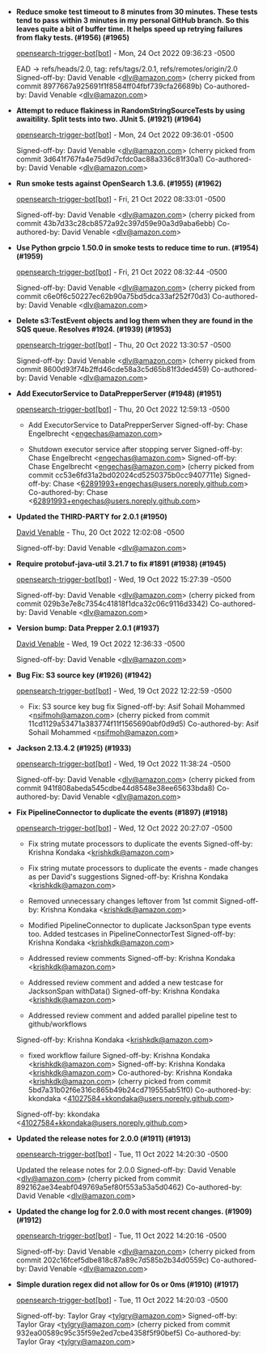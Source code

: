 
* __Reduce smoke test timeout to 8 minutes from 30 minutes. These tests tend to pass within 3 minutes in my personal GitHub branch. So this leaves quite a bit of buffer time. It helps speed up retrying failures from flaky tests. (#1956) (#1965)__

    [opensearch-trigger-bot[bot]](mailto:98922864+opensearch-trigger-bot[bot]@users.noreply.github.com) - Mon, 24 Oct 2022 09:36:23 -0500
    
    EAD -&gt; refs/heads/2.0, tag: refs/tags/2.0.1, refs/remotes/origin/2.0
    Signed-off-by: David Venable &lt;dlv@amazon.com&gt;
    (cherry picked from commit 8977667a925691f1f8584ff04fbf739cfa26689b)
     Co-authored-by: David Venable &lt;dlv@amazon.com&gt;

* __Attempt to reduce flakiness in RandomStringSourceTests by using awaitility. Split tests into two. JUnit 5. (#1921) (#1964)__

    [opensearch-trigger-bot[bot]](mailto:98922864+opensearch-trigger-bot[bot]@users.noreply.github.com) - Mon, 24 Oct 2022 09:36:01 -0500
    
    
    Signed-off-by: David Venable &lt;dlv@amazon.com&gt;
    (cherry picked from commit 3d641f767fa4e75d9d7cfdc0ac88a336c81f30a1)
     Co-authored-by: David Venable &lt;dlv@amazon.com&gt;

* __Run smoke tests against OpenSearch 1.3.6. (#1955) (#1962)__

    [opensearch-trigger-bot[bot]](mailto:98922864+opensearch-trigger-bot[bot]@users.noreply.github.com) - Fri, 21 Oct 2022 08:33:01 -0500
    
    
    Signed-off-by: David Venable &lt;dlv@amazon.com&gt;
    (cherry picked from commit 43b7d33c28cb8572a92c397d59e90a3d9aba6ebb)
     Co-authored-by: David Venable &lt;dlv@amazon.com&gt;

* __Use Python grpcio 1.50.0 in smoke tests to reduce time to run. (#1954) (#1959)__

    [opensearch-trigger-bot[bot]](mailto:98922864+opensearch-trigger-bot[bot]@users.noreply.github.com) - Fri, 21 Oct 2022 08:32:44 -0500
    
    
    Signed-off-by: David Venable &lt;dlv@amazon.com&gt;
    (cherry picked from commit c6e0f6c50227ec62b90a75bd5dca33af252f70d3)
     Co-authored-by: David Venable &lt;dlv@amazon.com&gt;

* __Delete s3:TestEvent objects and log them when they are found in the SQS queue. Resolves #1924. (#1939) (#1953)__

    [opensearch-trigger-bot[bot]](mailto:98922864+opensearch-trigger-bot[bot]@users.noreply.github.com) - Thu, 20 Oct 2022 13:30:57 -0500
    
    
    Signed-off-by: David Venable &lt;dlv@amazon.com&gt;
    (cherry picked from commit 8600d93f74b2ffd46cde58a3c5d65b81f3ded459)
     Co-authored-by: David Venable &lt;dlv@amazon.com&gt;

* __Add ExecutorService to DataPrepperServer (#1948) (#1951)__

    [opensearch-trigger-bot[bot]](mailto:98922864+opensearch-trigger-bot[bot]@users.noreply.github.com) - Thu, 20 Oct 2022 12:59:13 -0500
    
    
    * Add ExecutorService to DataPrepperServer
     Signed-off-by: Chase Engelbrecht &lt;engechas@amazon.com&gt;
    
    * Shutdown executor service after stopping server
     Signed-off-by: Chase Engelbrecht &lt;engechas@amazon.com&gt;
     Signed-off-by: Chase Engelbrecht &lt;engechas@amazon.com&gt;
    (cherry picked from commit cc53e6fd31a2bd02024cd5250375b0cc9407711e)
     Signed-off-by: Chase &lt;62891993+engechas@users.noreply.github.com&gt;
     Co-authored-by: Chase &lt;62891993+engechas@users.noreply.github.com&gt;

* __Updated the THIRD-PARTY for 2.0.1 (#1950)__

    [David Venable](mailto:dlv@amazon.com) - Thu, 20 Oct 2022 12:02:08 -0500
    
    
    Signed-off-by: David Venable &lt;dlv@amazon.com&gt;

* __Require protobuf-java-util 3.21.7 to fix #1891 (#1938) (#1945)__

    [opensearch-trigger-bot[bot]](mailto:98922864+opensearch-trigger-bot[bot]@users.noreply.github.com) - Wed, 19 Oct 2022 15:27:39 -0500
    
    
    Signed-off-by: David Venable &lt;dlv@amazon.com&gt;
    (cherry picked from commit 029b3e7e8c7354c41818f1dca32c06c9116d3342)
     Co-authored-by: David Venable &lt;dlv@amazon.com&gt;

* __Version bump: Data Prepper 2.0.1 (#1937)__

    [David Venable](mailto:dlv@amazon.com) - Wed, 19 Oct 2022 12:36:33 -0500
    
    
    Signed-off-by: David Venable &lt;dlv@amazon.com&gt;

* __Bug Fix: S3 source key  (#1926) (#1942)__

    [opensearch-trigger-bot[bot]](mailto:98922864+opensearch-trigger-bot[bot]@users.noreply.github.com) - Wed, 19 Oct 2022 12:22:59 -0500
    
    
    * Fix: S3 source key bug fix
     Signed-off-by: Asif Sohail Mohammed &lt;nsifmoh@amazon.com&gt;
    (cherry picked from commit 11cd1129a53471a383774f11f1565690abf0d9d5)
     Co-authored-by: Asif Sohail Mohammed &lt;nsifmoh@amazon.com&gt;

* __Jackson 2.13.4.2 (#1925) (#1933)__

    [opensearch-trigger-bot[bot]](mailto:98922864+opensearch-trigger-bot[bot]@users.noreply.github.com) - Wed, 19 Oct 2022 11:38:24 -0500
    
    
    Signed-off-by: David Venable &lt;dlv@amazon.com&gt;
    (cherry picked from commit 941f808abeda545cdbe44d8548e38ee65633bda8)
     Co-authored-by: David Venable &lt;dlv@amazon.com&gt;

* __Fix PipelineConnector to duplicate the events (#1897) (#1918)__

    [opensearch-trigger-bot[bot]](mailto:98922864+opensearch-trigger-bot[bot]@users.noreply.github.com) - Wed, 12 Oct 2022 20:27:07 -0500
    
    
    * Fix string mutate processors to duplicate the events
     Signed-off-by: Krishna Kondaka &lt;krishkdk@amazon.com&gt;
    
    * Fix string mutate processors to duplicate the events - made changes as per
    David&#39;s suggestions
     Signed-off-by: Krishna Kondaka &lt;krishkdk@amazon.com&gt;
    
    * Removed unnecessary changes leftover from 1st commit
     Signed-off-by: Krishna Kondaka &lt;krishkdk@amazon.com&gt;
    
    * Modified PipelineConnector to duplicate JacksonSpan type events too. Added
    testcases in PipelineConnectorTest
     Signed-off-by: Krishna Kondaka &lt;krishkdk@amazon.com&gt;
    
    * Addressed review comments
     Signed-off-by: Krishna Kondaka &lt;krishkdk@amazon.com&gt;
    
    * Addressed review comment and added a new testcase for JacksonSpan withData()
     Signed-off-by: Krishna Kondaka &lt;krishkdk@amazon.com&gt;
    
    * Addressed review comment and added parallel pipeline test to github/workflows
    
     Signed-off-by: Krishna Kondaka &lt;krishkdk@amazon.com&gt;
    
    * fixed workflow failure
     Signed-off-by: Krishna Kondaka &lt;krishkdk@amazon.com&gt;
     Signed-off-by: Krishna Kondaka &lt;krishkdk@amazon.com&gt;
    Co-authored-by: Krishna
    Kondaka &lt;krishkdk@amazon.com&gt;
    (cherry picked from commit 5bd7a31b02f6e316c865b49b24cd719555ab51f0)
     Co-authored-by: kkondaka &lt;41027584+kkondaka@users.noreply.github.com&gt;
    
    Signed-off-by: kkondaka &lt;41027584+kkondaka@users.noreply.github.com&gt;

* __Updated the release notes for 2.0.0 (#1911) (#1913)__

    [opensearch-trigger-bot[bot]](mailto:98922864+opensearch-trigger-bot[bot]@users.noreply.github.com) - Tue, 11 Oct 2022 14:20:30 -0500
    
    
    Updated the release notes for 2.0.0
     Signed-off-by: David Venable &lt;dlv@amazon.com&gt;
    (cherry picked from commit 892162ae34eabf049769a5ef80f553a53a5d0462)
     Co-authored-by: David Venable &lt;dlv@amazon.com&gt;

* __Updated the change log for 2.0.0 with most recent changes. (#1909) (#1912)__

    [opensearch-trigger-bot[bot]](mailto:98922864+opensearch-trigger-bot[bot]@users.noreply.github.com) - Tue, 11 Oct 2022 14:20:16 -0500
    
    
    Signed-off-by: David Venable &lt;dlv@amazon.com&gt;
    (cherry picked from commit 202c16fcef5dbe818c87a89c7d585b2b34d0559c)
     Co-authored-by: David Venable &lt;dlv@amazon.com&gt;

* __Simple duration regex did not allow for 0s or 0ms (#1910) (#1917)__

    [opensearch-trigger-bot[bot]](mailto:98922864+opensearch-trigger-bot[bot]@users.noreply.github.com) - Tue, 11 Oct 2022 14:20:03 -0500
    
    
    Signed-off-by: Taylor Gray &lt;tylgry@amazon.com&gt;
     Signed-off-by: Taylor Gray &lt;tylgry@amazon.com&gt;
    (cherry picked from commit 932ea00589c95c35f59e2ed7cbe4358f5f90bef5)
     Co-authored-by: Taylor Gray &lt;tylgry@amazon.com&gt;


